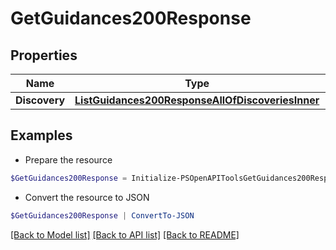 # GetGuidances200Response
## Properties

Name | Type | Description | Notes
------------ | ------------- | ------------- | -------------
**Discovery** | [**ListGuidances200ResponseAllOfDiscoveriesInner**](ListGuidances200ResponseAllOfDiscoveriesInner.md) |  | [optional] 

## Examples

- Prepare the resource
```powershell
$GetGuidances200Response = Initialize-PSOpenAPIToolsGetGuidances200Response  -Discovery null
```

- Convert the resource to JSON
```powershell
$GetGuidances200Response | ConvertTo-JSON
```

[[Back to Model list]](../README.md#documentation-for-models) [[Back to API list]](../README.md#documentation-for-api-endpoints) [[Back to README]](../README.md)

